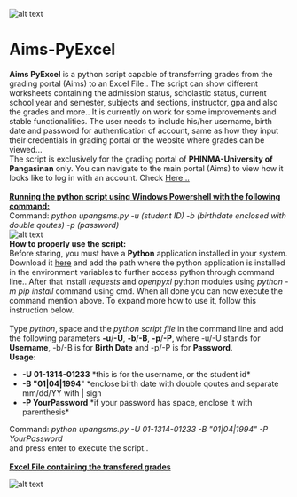 ![alt text](https://upangsms.phinma.edu.ph/upang/images/des_UIPEN_BG.jpg)
# Aims-PyExcel
<b>Aims PyExcel</b> is a python script capable of transferring grades from the grading portal (Aims) to an Excel File.. The script can show different worksheets containing the admission status, scholastic status, current school year and semester, subjects and sections, instructor, gpa and also the grades and more.. It is currently on work for some improvements and stable functionalities. The user needs to include his/her username, birth date and password for authentication of account, same as how they input their credentials in grading portal or the website where grades can be viewed... <br/>
The script is exclusively for the grading portal of <b>PHINMA-University of Pangasinan</b> only. You can navigate to the main portal (Aims) to view how it looks like to log in with an account. Check <a href="https://upangsms.phinma.edu.ph/upang/students/" target="_blank">Here...</a>
<br/><br/>
<b><u>Running the python script using Windows Powershell with the following command:</u></b><br/>
Command: <i>python upangsms.py -u (student ID) -b (birthdate enclosed with double qoutes) -p (password)</i>
<br/>
![alt text](https://user-images.githubusercontent.com/45601866/71725795-1f9fc280-2e70-11ea-8295-ecb937db4497.png)<br/>
<b>How to properly use the script:</b><br/>
Before staring, you must have a <b>Python</b> application installed in your system. Download it <a href="https://www.python.org/">here</a> and add the path where the python application is installed in the environment variables to further access python through command line.. After that install <i>requests</i> and <i>openpyxl</i> python modules using <i>python -m pip install</i> command using cmd. When all done you can now execute the command mention above. To expand more how to use it, follow this instruction below.<br/><br/>
Type <i>python</i>, space and the <i>python script file</i> in the command line and add the following parameters <b>-u</b>/<b>-U</b>, <b>-b</b>/<b>-B</b>, <b>-p</b>/<b>-P</b>, where -u/-U stands for <b>Username</b>, -b/-B is for <b>Birth Date</b> and -p/-P is for <b>Password</b>.<br/>
<b>Usage:</b>
<ul>
  <li><b>-U 01-1314-01233</b> *this is for the username, or the student id*</li>
  <li><b>-B "01|04|1994</b>" *enclose birth date with double qoutes and separate mm/dd/YY with | sign</li>
  <li><b>-P YourPassword</b> *if your password has space, enclose it with parenthesis*</li>
</ul>
Command: <i>python upangsms.py -U 01-1314-01233 -B "01|04|1994" -P YourPassword</i><br/>
and press enter to execute the script..<br/><br/>
<b><u>Excel File containing the transfered grades</u></b><br/>

![alt text](https://user-images.githubusercontent.com/45601866/71725800-229ab300-2e70-11ea-8a2c-0e9b21e389c4.png)

